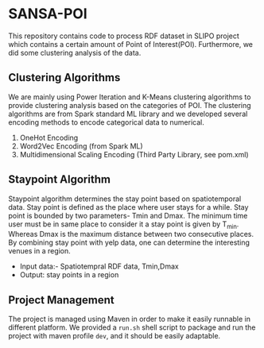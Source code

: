 # SANSA-POI

This repository contains code to process RDF dataset in SLIPO project which contains a certain amount of 
Point of Interest(POI). Furthermore, we did some clustering analysis of the data.

## Clustering Algorithms
We are mainly using Power Iteration and K-Means clustering algorithms to provide clustering analysis 
based on the categories of POI. The clustering algorithms are from Spark standard ML library and 
we developed several encoding methods to encode categorical data to numerical.

1. OneHot Encoding
2. Word2Vec Encoding (from Spark ML)
3. Multidimensional Scaling Encoding (Third Party Library, see pom.xml)

## Staypoint Algorithm
Staypoint algorithm determines the stay point based on spatiotemporal data. Stay point is defined as the
place where user stays for a while. Stay point is bounded by two parameters- Tmin and Dmax. The minimum time user must be in same place to consider it a stay point is given by T<sub>min</sub>. Whereas Dmax is the maximum distance between two consecutive places. By combining stay point with yelp data, one can determine the interesting venues in a region. 

   * Input data:- Spatiotempral RDF data, Tmin,Dmax
   * Output: stay points in a region

  
## Project Management
The project is managed using Maven in order to make it easily runnable in different platform. 
We provided a `run.sh` shell script to package and run the project with maven profile `dev`, and it should be easily 
adaptable.

